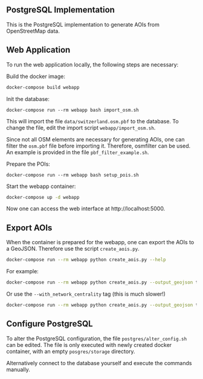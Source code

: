 ## PostgreSQL Implementation

This is the PostgreSQL implementation to generate AOIs from OpenStreetMap data.

## Web Application
To run the web application locally, the following steps are necessary:

Build the docker image:
```bash
docker-compose build webapp
```

Init the database:
```
docker-compose run --rm webapp bash import_osm.sh
```
This will import the file `data/switzerland.osm.pbf` to the database. To change
the file, edit the import script `webapp/import_osm.sh`.

Since not all OSM elements are necessary for generating AOIs, one can filter
the `osm.pbf` file before importing it. Therefore, osmfilter can be used. An
example is provided in the file `pbf_filter_example.sh`.

Prepare the POIs:
```
docker-compose run --rm webapp bash setup_pois.sh
```

Start the webapp container:
```bash
docker-compose up -d webapp
```

Now one can access the web interface at http://localhost:5000.


## Export AOIs

When the container is prepared for the webapp, one can export the AOIs to a
GeoJSON. Therefore use the script `create_aois.py`.

```bash
docker-compose run --rm webapp python create_aois.py --help
```

For example:
```bash
docker-compose run --rm webapp python create_aois.py --output_geojson tmp/aois.geojson
```

Or use the `--with_network_centrality` tag (this is much slower!)
```bash
docker-compose run --rm webapp python create_aois.py --output_geojson tmp/aois.geojson
```

## Configure PostgreSQL

To alter the PostgreSQL configuration, the file `postgres/alter_config.sh` can be edited. The file is only executed with newly created docker container, with an empty `posgres/storage` directory.

Alternatively connect to the database yourself and execute the commands manually.

